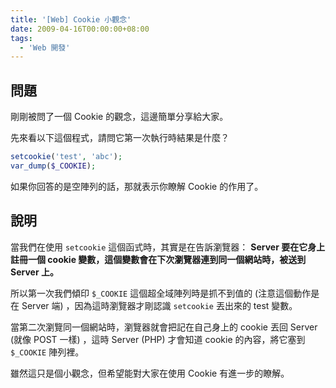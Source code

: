 ```yaml
---
title: '[Web] Cookie 小觀念'
date: 2009-04-16T00:00:00+08:00
tags:
  - 'Web 開發'
---
```


## 問題

剛剛被問了一個 Cookie 的觀念，這邊簡單分享給大家。

先來看以下這個程式，請問它第一次執行時結果是什麼？

```php
setcookie('test', 'abc');
var_dump($_COOKIE);
```

如果你回答的是空陣列的話，那就表示你瞭解 Cookie 的作用了。

<!-- more -->

## 說明

當我們在使用 `setcookie` 這個函式時，其實是在告訴瀏覽器： <strong>Server 要在它身上註冊一個 cookie 變數，這個變數會在下次瀏覽器連到同一個網站時，被送到 Server 上。</strong>

所以第一次我們傾印 `$_COOKIE` 這個超全域陣列時是抓不到值的 (注意這個動作是在 Server 端) ，因為這時瀏覽器才剛認識 `setcookie` 丟出來的 test 變數。

當第二次瀏覽同一個網站時，瀏覽器就會把記在自己身上的 cookie 丟回 Server (就像 POST 一樣) ，這時 Server (PHP) 才會知道 cookie 的內容，將它塞到 `$_COOKIE` 陣列裡。

雖然這只是個小觀念，但希望能對大家在使用 Cookie 有進一步的瞭解。
